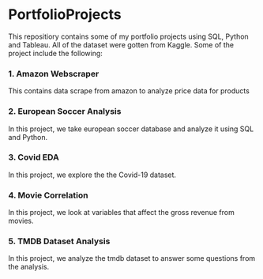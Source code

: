 # PortfolioProjects
This repositiory contains some of my portfolio projects using SQL, Python and Tableau. All of the dataset were gotten from Kaggle. Some of the project include the following: 
 
 ### 1. Amazon Webscraper
 This contains data scrape from amazon to analyze price data for products
 
 ### 2. European Soccer Analysis
 In this project, we take european soccer database and analyze it using SQL and Python.
 
 ### 3. Covid EDA
 In this project, we explore the the Covid-19 dataset.
 
 ### 4. Movie Correlation
 In this project, we look at variables that affect the gross revenue from movies. 
 
 ### 5. TMDB Dataset Analysis
 In this project, we analyze the tmdb dataset to answer some questions from the analysis.
